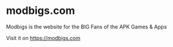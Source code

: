 # modbigs.com

Modbigs is the website for the BIG Fans of the APK Games & Apps

Visit it on https://modbigs.com
